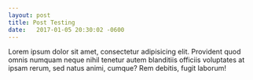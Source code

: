 ```yaml
---
layout: post
title: Post Testing
date:   2017-01-05 20:30:02 -0600
---
```


Lorem ipsum dolor sit amet, consectetur adipisicing elit. Provident quod omnis numquam neque nihil tenetur autem blanditiis officiis voluptates at ipsam rerum, sed natus animi, cumque? Rem debitis, fugit laborum!